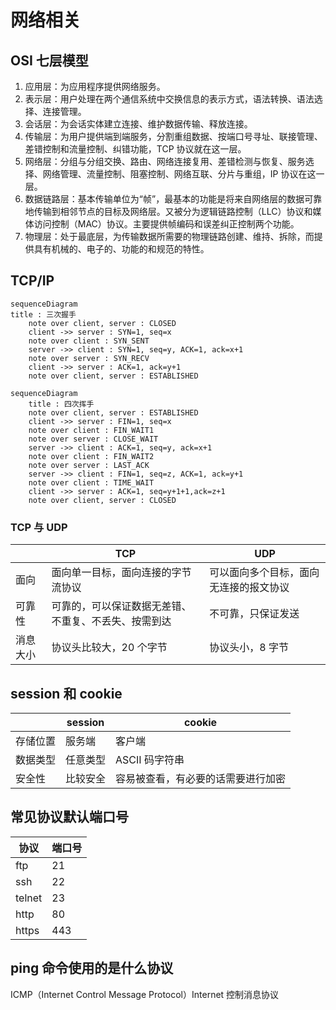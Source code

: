 # 网络相关

## OSI 七层模型

1. 应用层：为应用程序提供网络服务。
2. 表示层：用户处理在两个通信系统中交换信息的表示方式，语法转换、语法选择、连接管理。
3. 会话层：为会话实体建立连接、维护数据传输、释放连接。
4. 传输层：为用户提供端到端服务，分割重组数据、按端口号寻址、联接管理、差错控制和流量控制、纠错功能，TCP 协议就在这一层。
5. 网络层：分组与分组交换、路由、网络连接复用、差错检测与恢复、服务选择、网络管理、流量控制、阻塞控制、网络互联、分片与重组，IP 协议在这一层。
6. 数据链路层：基本传输单位为“帧”，最基本的功能是将来自网络层的数据可靠地传输到相邻节点的目标及网络层。又被分为逻辑链路控制（LLC）协议和媒体访问控制（MAC）协议。主要提供帧编码和误差纠正控制两个功能。
7. 物理层：处于最底层，为传输数据所需要的物理链路创建、维持、拆除，而提供具有机械的、电子的、功能的和规范的特性。

## TCP/IP

```mermaid
sequenceDiagram
title : 三次握手
	note over client, server : CLOSED
    client ->> server : SYN=1, seq=x
    note over client : SYN_SENT
    server ->> client : SYN=1, seq=y, ACK=1, ack=x+1
    note over server : SYN_RECV
    client ->> server : ACK=1, ack=y+1
    note over client, server : ESTABLISHED
```

```mermaid
sequenceDiagram
	title : 四次挥手
	note over client, server : ESTABLISHED
	client ->> server : FIN=1, seq=x
	note over client : FIN_WAIT1
	note over server : CLOSE_WAIT
	server ->> client : ACK=1, seq=y, ack=x+1
	note over client : FIN_WAIT2
	note over server : LAST_ACK
	server ->> client : FIN=1, seq=z, ACK=1, ack=y+1
	note over client : TIME_WAIT
	client ->> server : ACK=1, seq=y+1+1,ack=z+1
	note over client, server : CLOSED
```

### TCP 与 UDP

|          | TCP                                                  | UDP                                    |
| -------- | ---------------------------------------------------- | -------------------------------------- |
| 面向     | 面向单一目标，面向连接的字节流协议                   | 可以面向多个目标，面向无连接的报文协议 |
| 可靠性   | 可靠的，可以保证数据无差错、不重复、不丢失、按需到达 | 不可靠，只保证发送                     |
| 消息大小 | 协议头比较大，20 个字节                              | 协议头小，8 字节                       |

## session 和 cookie

|          | session  | cookie                             |
| -------- | -------- | ---------------------------------- |
| 存储位置 | 服务端   | 客户端                             |
| 数据类型 | 任意类型 | ASCII 码字符串                     |
| 安全性   | 比较安全 | 容易被查看，有必要的话需要进行加密 |

## 常见协议默认端口号

| 协议   | 端口号 |
| ------ | ------ |
| ftp    | 21     |
| ssh    | 22     |
| telnet | 23     |
| http   | 80     |
| https  | 443    |

## ping 命令使用的是什么协议

ICMP（Internet Control Message Protocol）Internet 控制消息协议

